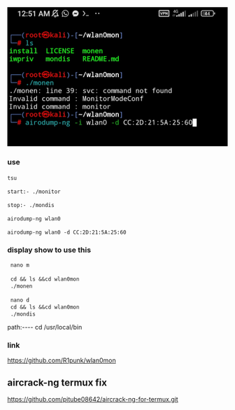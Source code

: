 
<!--[profile](./r.jpg)-->
<img src="r.jpg" width="600"/>

### use

``` tsu ```

``` start:- ./monitor ```

``` stop:- ./mondis ```

``` airodump-ng wlan0 ```

``` airodump-ng wlan0 -d CC:2D:21:5A:25:60 ```

### display show to use this

     nano m
     
     cd && ls &&cd wlan0mon
     ./monen

     nano d
     cd && ls &&cd wlan0mon
     ./mondis

path:---- cd /usr/local/bin


### link

https://github.com/R1punk/wlan0mon

## aircrack-ng termux fix

https://github.com/pitube08642/aircrack-ng-for-termux.git
